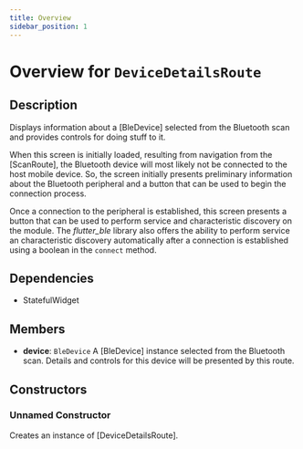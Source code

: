```yaml
---
title: Overview
sidebar_position: 1
---
```


# Overview for `DeviceDetailsRoute`

## Description

Displays information about a [BleDevice] selected from the Bluetooth scan and provides controls for doing stuff
 to it.

 When this screen is initially loaded, resulting from navigation from the [ScanRoute], the Bluetooth device will
 most likely not be connected to the host mobile device. So, the screen initially presents preliminary information
 about the Bluetooth peripheral and a button that can be used to begin the connection process.

 Once a connection to the peripheral is established, this screen presents a button that can be used to perform
 service and characteristic discovery on the module. The *flutter_ble* library also offers the ability to
 perform service an characteristic discovery automatically after a connection is established using a boolean
 in the `connect` method.

## Dependencies

- StatefulWidget

## Members

- **device**: `BleDevice`
  A [BleDevice] instance selected from the Bluetooth scan. Details and controls for this device will be
 presented by this route.

## Constructors

### Unnamed Constructor
Creates an instance of [DeviceDetailsRoute].

